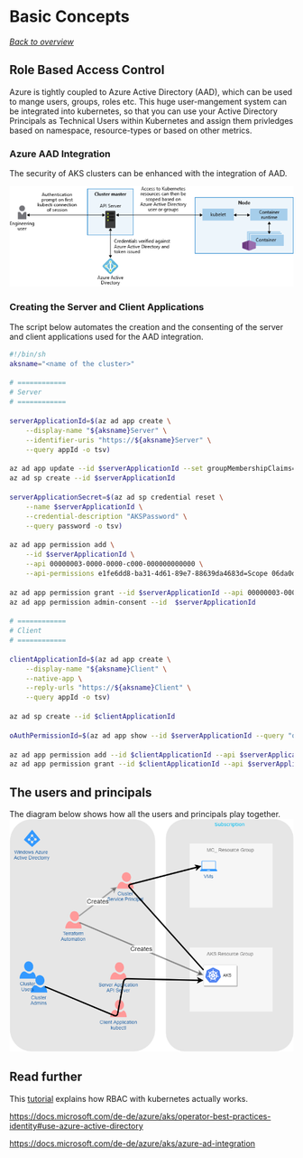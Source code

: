 # Basic Concepts

[_Back to overview_](README.md)

## Role Based Access Control

Azure is tightly coupled to Azure Active Directory (AAD), which can be used to mange users, groups, roles etc.
This huge user-mangement system can be integrated into kubernetes, so that you can use your Active Directory Principals as Technical Users within Kubernetes and assign them privledges based on namespace, resource-types or based on other metrics.

### Azure AAD Integration

The security of AKS clusters can be enhanced with the integration of AAD.

![AKS AAD Integration](images/aad-integration.png "AKS AAD Integration")

### Creating the Server and Client Applications

The script below automates the creation and the consenting of the server and client applications used for the AAD integration.

```bash
#!/bin/sh
aksname="<name of the cluster>"

# ============
# Server
# ============

serverApplicationId=$(az ad app create \
    --display-name "${aksname}Server" \
    --identifier-uris "https://${aksname}Server" \
    --query appId -o tsv)

az ad app update --id $serverApplicationId --set groupMembershipClaims=All
az ad sp create --id $serverApplicationId

serverApplicationSecret=$(az ad sp credential reset \
    --name $serverApplicationId \
    --credential-description "AKSPassword" \
    --query password -o tsv)

az ad app permission add \
    --id $serverApplicationId \
    --api 00000003-0000-0000-c000-000000000000 \
    --api-permissions e1fe6dd8-ba31-4d61-89e7-88639da4683d=Scope 06da0dbc-49e2-44d2-8312-53f166ab848a=Scope 7ab1d382-f21e-4acd-a863-ba3e13f7da61=Role

az ad app permission grant --id $serverApplicationId --api 00000003-0000-0000-c000-000000000000
az ad app permission admin-consent --id  $serverApplicationId

# ============
# Client
# ============

clientApplicationId=$(az ad app create \
    --display-name "${aksname}Client" \
    --native-app \
    --reply-urls "https://${aksname}Client" \
    --query appId -o tsv)

az ad sp create --id $clientApplicationId

oAuthPermissionId=$(az ad app show --id $serverApplicationId --query "oauth2Permissions[0].id" -o tsv)

az ad app permission add --id $clientApplicationId --api $serverApplicationId --api-permissions $oAuthPermissionId=Scope
az ad app permission grant --id $clientApplicationId --api $serverApplicationId
```
## The users and principals

The diagram below shows how all the users and principals play together.
![AKS Terraform RBAC](images/aks-terraform-rbac.png "AKS Terraform RBAC")

## Read further

This [tutorial](https://docs.microsoft.com/de-de/azure/aks/azure-ad-rbac) explains how RBAC with kubernetes actually works.

https://docs.microsoft.com/de-de/azure/aks/operator-best-practices-identity#use-azure-active-directory

https://docs.microsoft.com/de-de/azure/aks/azure-ad-integration
